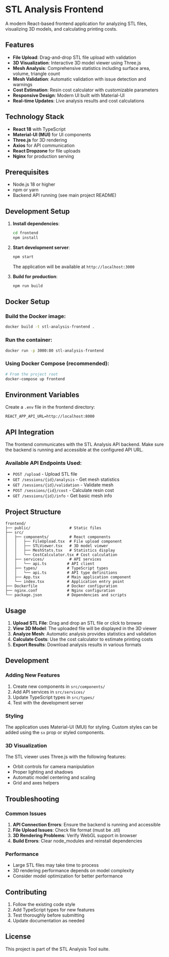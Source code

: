 # STL Analysis Frontend

A modern React-based frontend application for analyzing STL files, visualizing 3D models, and calculating printing costs.

## Features

- **File Upload**: Drag-and-drop STL file upload with validation
- **3D Visualization**: Interactive 3D model viewer using Three.js
- **Mesh Analysis**: Comprehensive statistics including surface area, volume, triangle count
- **Mesh Validation**: Automatic validation with issue detection and warnings
- **Cost Estimation**: Resin cost calculator with customizable parameters
- **Responsive Design**: Modern UI built with Material-UI
- **Real-time Updates**: Live analysis results and cost calculations

## Technology Stack

- **React 18** with TypeScript
- **Material-UI (MUI)** for UI components
- **Three.js** for 3D rendering
- **Axios** for API communication
- **React Dropzone** for file uploads
- **Nginx** for production serving

## Prerequisites

- Node.js 18 or higher
- npm or yarn
- Backend API running (see main project README)

## Development Setup

1. **Install dependencies**:
   ```bash
   cd frontend
   npm install
   ```

2. **Start development server**:
   ```bash
   npm start
   ```

   The application will be available at `http://localhost:3000`

3. **Build for production**:
   ```bash
   npm run build
   ```

## Docker Setup

### Build the Docker image:
```bash
docker build -t stl-analysis-frontend .
```

### Run the container:
```bash
docker run -p 3000:80 stl-analysis-frontend
```

### Using Docker Compose (recommended):
```bash
# From the project root
docker-compose up frontend
```

## Environment Variables

Create a `.env` file in the frontend directory:

```env
REACT_APP_API_URL=http://localhost:8000
```

## API Integration

The frontend communicates with the STL Analysis API backend. Make sure the backend is running and accessible at the configured API URL.

### Available API Endpoints Used:

- `POST /upload` - Upload STL file
- `GET /sessions/{id}/analysis` - Get mesh statistics
- `GET /sessions/{id}/validation` - Validate mesh
- `POST /sessions/{id}/cost` - Calculate resin cost
- `GET /sessions/{id}/info` - Get basic mesh info

## Project Structure

```
frontend/
├── public/                 # Static files
├── src/
│   ├── components/         # React components
│   │   ├── FileUpload.tsx  # File upload component
│   │   ├── STLViewer.tsx   # 3D model viewer
│   │   ├── MeshStats.tsx   # Statistics display
│   │   └── CostCalculator.tsx # Cost calculation
│   ├── services/           # API services
│   │   └── api.ts         # API client
│   ├── types/             # TypeScript types
│   │   └── api.ts         # API type definitions
│   ├── App.tsx            # Main application component
│   └── index.tsx          # Application entry point
├── Dockerfile             # Docker configuration
├── nginx.conf             # Nginx configuration
└── package.json           # Dependencies and scripts
```

## Usage

1. **Upload STL File**: Drag and drop an STL file or click to browse
2. **View 3D Model**: The uploaded file will be displayed in the 3D viewer
3. **Analyze Mesh**: Automatic analysis provides statistics and validation
4. **Calculate Costs**: Use the cost calculator to estimate printing costs
5. **Export Results**: Download analysis results in various formats

## Development

### Adding New Features

1. Create new components in `src/components/`
2. Add API services in `src/services/`
3. Update TypeScript types in `src/types/`
4. Test with the development server

### Styling

The application uses Material-UI (MUI) for styling. Custom styles can be added using the `sx` prop or styled components.

### 3D Visualization

The STL viewer uses Three.js with the following features:
- Orbit controls for camera manipulation
- Proper lighting and shadows
- Automatic model centering and scaling
- Grid and axes helpers

## Troubleshooting

### Common Issues

1. **API Connection Errors**: Ensure the backend is running and accessible
2. **File Upload Issues**: Check file format (must be .stl)
3. **3D Rendering Problems**: Verify WebGL support in browser
4. **Build Errors**: Clear node_modules and reinstall dependencies

### Performance

- Large STL files may take time to process
- 3D rendering performance depends on model complexity
- Consider model optimization for better performance

## Contributing

1. Follow the existing code style
2. Add TypeScript types for new features
3. Test thoroughly before submitting
4. Update documentation as needed

## License

This project is part of the STL Analysis Tool suite. 